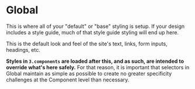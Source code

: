# Global

This is where all of your "default" or "base" styling is setup. If your design includes a style guide, much of that style guide styling will end up here.

This is the default look and feel of the site's text, links, form inputs, headings, etc.

**Styles in `3.components` are loaded after this, and as such, are intended to override what's here safely.** For that reason, it is important that selectors in Global maintain as simple as possible to create no greater specificity challenges at the Component level than necessary.
